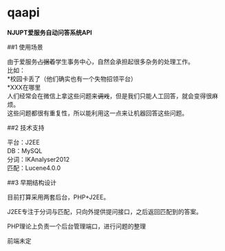 # qaapi

**NJUPT爱服务自动问答系统API**

##1 使用场景

由于爱服务~~占据着~~学生事务中心，自然会承担起很多杂务的处理工作。  
比如：  
*校园卡丢了（他们确实也有一个失物招领平台）  
*XXX在哪里  
人们经常会在微信上拿这些问题来~~调戏~~，但是我们只能人工回答，就会变得很麻烦。  
这些问题都很有重复性，所以能利用这一点来让机器回答这些问题。  

##2 技术支持

平台：J2EE  
DB：MySQL  
分词：IKAnalyser2012  
匹配：Lucene4.0.0  

##3 早期结构设计

目前打算采用两套后台，PHP+J2EE。

J2EE专注于分词与匹配，只向外提供提问接口，之后返回匹配到的答案。

PHP理论上负责一个后台管理端口，进行问题的整理

前端未定
